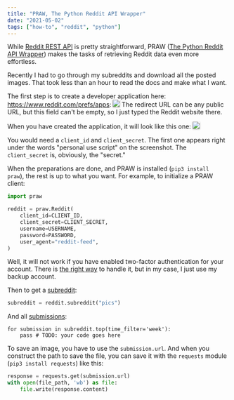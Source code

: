 ```yaml
---
title: "PRAW, The Python Reddit API Wrapper"
date: "2021-05-02"
tags: ["how-to", "reddit", "python"]
---
```


While [Reddit REST API](https://www.reddit.com/dev/api/) is pretty straightforward, PRAW ([The Python Reddit API Wrapper](https://praw.readthedocs.io/en/latest/index.html)) makes the tasks of retrieving Reddit data even more effortless.

Recently I had to go through my subreddits and download all the posted images.
That took less than an hour to read the docs and make what I want.

The first step is to create a developer application here: https://www.reddit.com/prefs/apps:
<img src="create.png" class="img-fluid" style="box-shadow: 0 1px 3px rgba(34, 25, 25, 0.4);" />
The redirect URL can be any public URL, but this field can't be empty, so I just typed the Reddit website there.

When you have created the application, it will look like this one:
<img src="app.png" class="img-fluid" style="box-shadow: 0 1px 3px rgba(34, 25, 25, 0.4);" />

You would need a `client_id` and `client_secret`. The first one appears right under the words "personal use script" on the screenshot. The `client_secret` is, obviously, the "secret."

When the preparations are done, and PRAW is installed (`pip3 install praw`), the rest is up to what you want. For example, to initialize a PRAW client:

```python
import praw

reddit = praw.Reddit(
    client_id=CLIENT_ID,
    client_secret=CLIENT_SECRET,
    username=USERNAME,
    password=PASSWORD,
    user_agent="reddit-feed",
)
```

Well, it will not work if you have enabled two-factor authentication for your account. There is [the right way](https://praw.readthedocs.io/en/latest/getting_started/authentication.html#oauth) to handle it, but in my case, I just use my backup account.

Then to get a [subreddit](https://praw.readthedocs.io/en/latest/code_overview/models/subreddit.html):

```python
subreddit = reddit.subreddit("pics")
```

And all [submissions](https://praw.readthedocs.io/en/latest/code_overview/models/submission.html):

```
for submission in subreddit.top(time_filter='week'):
	pass # TODO: your code goes here
```

To save an image, you have to use the `submission.url`. And when you construct the path to save the file, you can save it with the `requests` module (`pip3 install requests`) like this:

```python
response = requests.get(submission.url)
with open(file_path, 'wb') as file:
    file.write(response.content)
```

